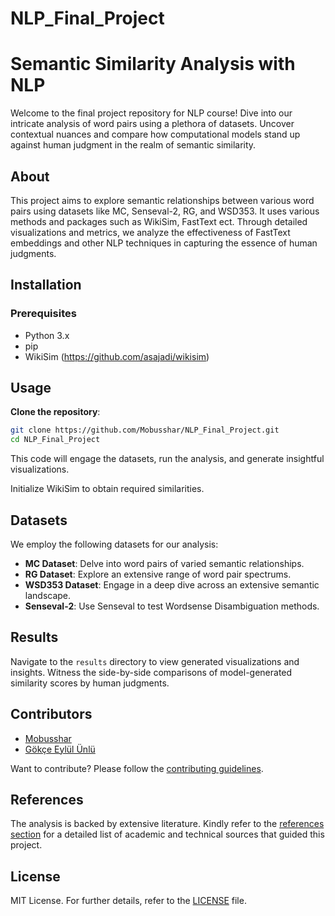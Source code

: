 # NLP_Final_Project

# Semantic Similarity Analysis with NLP

Welcome to the final project repository for NLP course! Dive into our intricate analysis of word pairs using a plethora of datasets. Uncover contextual nuances and compare how computational models stand up against human judgment in the realm of semantic similarity.


## About

This project aims to explore semantic relationships between various word pairs using datasets like MC, Senseval-2, RG, and WSD353. It uses various methods and packages such as WikiSim, FastText ect. Through detailed visualizations and metrics, we analyze the effectiveness of FastText embeddings and other NLP techniques in capturing the essence of human judgments.

## Installation

### Prerequisites

- Python 3.x
- pip
- WikiSim (https://github.com/asajadi/wikisim)

## Usage

**Clone the repository**:

```bash
git clone https://github.com/Mobusshar/NLP_Final_Project.git
cd NLP_Final_Project
```

This code will engage the datasets, run the analysis, and generate insightful visualizations.

  Initialize WikiSim to obtain required similarities.

## Datasets

We employ the following datasets for our analysis:

- **MC Dataset**: Delve into word pairs of varied semantic relationships.
- **RG Dataset**: Explore an extensive range of word pair spectrums.
- **WSD353 Dataset**: Engage in a deep dive across an extensive semantic landscape.
- **Senseval-2**: Use Senseval to test Wordsense Disambiguation methods.

## Results

Navigate to the `results` directory to view generated visualizations and insights. Witness the side-by-side comparisons of model-generated similarity scores by human judgments.

## Contributors

- [Mobusshar](https://github.com/Mobusshar)
- [Gökçe Eylül Ünlü](https://github.com/EylulTheFairy)

Want to contribute? Please follow the [contributing guidelines](CONTRIBUTING.md).

## References

The analysis is backed by extensive literature. Kindly refer to the [references section](#) for a detailed list of academic and technical sources that guided this project.

## License

MIT License. For further details, refer to the [LICENSE](LICENSE.md) file.
